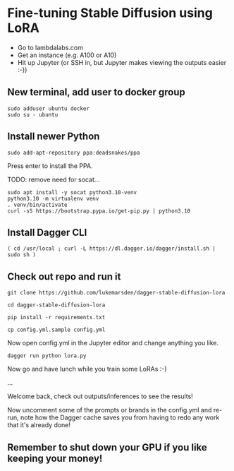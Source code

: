 # Fine-tuning Stable Diffusion using LoRA

* Go to lambdalabs.com
* Get an instance (e.g. A100 or A10)
* Hit up Jupyter (or SSH in, but Jupyter makes viewing the outputs easier :-))

## New terminal, add user to docker group

```
sudo adduser ubuntu docker
sudo su - ubuntu
```

## Install newer Python

```
sudo add-apt-repository ppa:deadsnakes/ppa
```
Press enter to install the PPA.

TODO: remove need for socat...

```
sudo apt install -y socat python3.10-venv
python3.10 -m virtualenv venv
. venv/bin/activate
curl -sS https://bootstrap.pypa.io/get-pip.py | python3.10
```

## Install Dagger CLI

```
( cd /usr/local ; curl -L https://dl.dagger.io/dagger/install.sh | sudo sh )
```

## Check out repo and run it

```
git clone https://github.com/lukemarsden/dagger-stable-diffusion-lora
```
```
cd dagger-stable-diffusion-lora
```

```
pip install -r requirements.txt
```
```
cp config.yml.sample config.yml
```

Now open config.yml in the Jupyter editor and change anything you like.

```
dagger run python lora.py
```

Now go and have lunch while you train some LoRAs :-)

...

Welcome back, check out outputs/inferences to see the results!

Now uncomment some of the prompts or brands in the config.yml and re-run, note how the Dagger cache saves you from having to redo any work that it's already done!

## Remember to shut down your GPU if you like keeping your money!